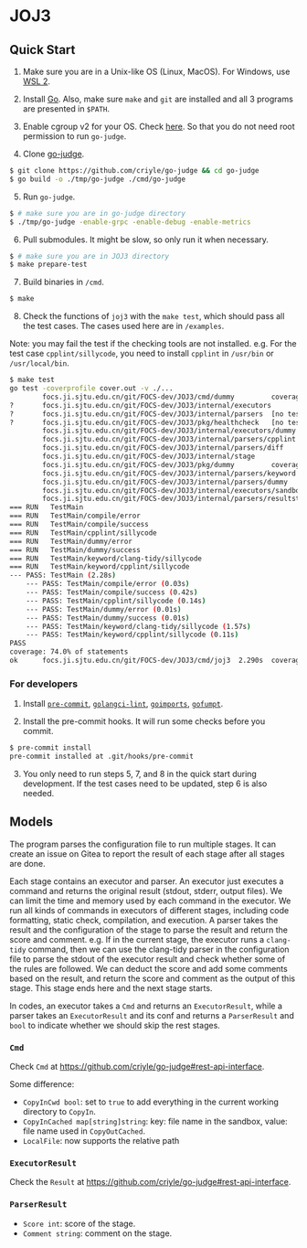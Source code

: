 # JOJ3

## Quick Start

1. Make sure you are in a Unix-like OS (Linux, MacOS). For Windows, use [WSL 2](https://learn.microsoft.com/en-us/windows/wsl/install).

2. Install [Go](https://go.dev/doc/install). Also, make sure `make` and `git` are installed and all 3 programs are presented in `$PATH`.

3. Enable cgroup v2 for your OS. Check [here](https://stackoverflow.com/a/73376219/13724598). So that you do not need root permission to run `go-judge`.

4. Clone [go-judge](https://github.com/criyle/go-judge).
```bash
$ git clone https://github.com/criyle/go-judge && cd go-judge
$ go build -o ./tmp/go-judge ./cmd/go-judge
```

5. Run `go-judge`.
```bash
$ # make sure you are in go-judge directory
$ ./tmp/go-judge -enable-grpc -enable-debug -enable-metrics
```

6. Pull submodules. It might be slow, so only run it when necessary.

```bash
$ # make sure you are in JOJ3 directory
$ make prepare-test
```

7. Build binaries in `/cmd`.

```bash
$ make
```

8. Check the functions of `joj3` with the `make test`, which should pass all the test cases. The cases used here are in `/examples`.

Note: you may fail the test if the checking tools are not installed. e.g. For the test case `cpplint/sillycode`, you need to install `cpplint` in `/usr/bin` or `/usr/local/bin`.

```bash
$ make test
go test -coverprofile cover.out -v ./...
        focs.ji.sjtu.edu.cn/git/FOCS-dev/JOJ3/cmd/dummy         coverage: 0.0% of statements
?       focs.ji.sjtu.edu.cn/git/FOCS-dev/JOJ3/internal/executors        [no test files]
?       focs.ji.sjtu.edu.cn/git/FOCS-dev/JOJ3/internal/parsers  [no test files]
?       focs.ji.sjtu.edu.cn/git/FOCS-dev/JOJ3/pkg/healthcheck   [no test files]
        focs.ji.sjtu.edu.cn/git/FOCS-dev/JOJ3/internal/executors/dummy          coverage: 0.0% of statements
        focs.ji.sjtu.edu.cn/git/FOCS-dev/JOJ3/internal/parsers/cpplint          coverage: 0.0% of statements
        focs.ji.sjtu.edu.cn/git/FOCS-dev/JOJ3/internal/parsers/diff             coverage: 0.0% of statements
        focs.ji.sjtu.edu.cn/git/FOCS-dev/JOJ3/internal/stage            coverage: 0.0% of statements
        focs.ji.sjtu.edu.cn/git/FOCS-dev/JOJ3/pkg/dummy         coverage: 0.0% of statements
        focs.ji.sjtu.edu.cn/git/FOCS-dev/JOJ3/internal/parsers/keyword          coverage: 0.0% of statements
        focs.ji.sjtu.edu.cn/git/FOCS-dev/JOJ3/internal/parsers/dummy            coverage: 0.0% of statements
        focs.ji.sjtu.edu.cn/git/FOCS-dev/JOJ3/internal/executors/sandbox                coverage: 0.0% of statements
        focs.ji.sjtu.edu.cn/git/FOCS-dev/JOJ3/internal/parsers/resultstatus             coverage: 0.0% of statements
=== RUN   TestMain
=== RUN   TestMain/compile/error
=== RUN   TestMain/compile/success
=== RUN   TestMain/cpplint/sillycode
=== RUN   TestMain/dummy/error
=== RUN   TestMain/dummy/success
=== RUN   TestMain/keyword/clang-tidy/sillycode
=== RUN   TestMain/keyword/cpplint/sillycode
--- PASS: TestMain (2.28s)
    --- PASS: TestMain/compile/error (0.03s)
    --- PASS: TestMain/compile/success (0.42s)
    --- PASS: TestMain/cpplint/sillycode (0.14s)
    --- PASS: TestMain/dummy/error (0.01s)
    --- PASS: TestMain/dummy/success (0.01s)
    --- PASS: TestMain/keyword/clang-tidy/sillycode (1.57s)
    --- PASS: TestMain/keyword/cpplint/sillycode (0.11s)
PASS
coverage: 74.0% of statements
ok      focs.ji.sjtu.edu.cn/git/FOCS-dev/JOJ3/cmd/joj3  2.290s  coverage: 74.0% of statements
```

### For developers

1. Install [`pre-commit`](https://pre-commit.com/), [`golangci-lint`](https://golangci-lint.run), [`goimports`](https://golang.org/x/tools/cmd/goimports), [`gofumpt`](https://github.com/mvdan/gofumpt).

2. Install the pre-commit hooks. It will run some checks before you commit.
```bash
$ pre-commit install
pre-commit installed at .git/hooks/pre-commit
```

3. You only need to run steps 5, 7, and 8 in the quick start during development. If the test cases need to be updated, step 6 is also needed.

## Models

The program parses the configuration file to run multiple stages. It can create an issue on Gitea to report the result of each stage after all stages are done.

Each stage contains an executor and parser. An executor just executes a command and returns the original result (stdout, stderr, output files). We can limit the time and memory used by each command in the executor. We run all kinds of commands in executors of different stages, including code formatting, static check, compilation, and execution. A parser takes the result and the configuration of the stage to parse the result and return the score and comment. e.g. If in the current stage, the executor runs a `clang-tidy` command, then we can use the clang-tidy parser in the configuration file to parse the stdout of the executor result and check whether some of the rules are followed. We can deduct the score and add some comments based on the result, and return the score and comment as the output of this stage. This stage ends here and the next stage starts.

In codes, an executor takes a `Cmd` and returns an `ExecutorResult`, while a parser takes an `ExecutorResult` and its conf and returns a `ParserResult` and `bool` to indicate whether we should skip the rest stages.

### `Cmd`

Check `Cmd` at <https://github.com/criyle/go-judge#rest-api-interface>.

Some difference:

-   `CopyInCwd bool`: set to `true` to add everything in the current working directory to `CopyIn`.
-   `CopyInCached map[string]string`: key: file name in the sandbox, value: file name used in `CopyOutCached`.
-   `LocalFile`: now supports the relative path

### `ExecutorResult`

Check the `Result` at <https://github.com/criyle/go-judge#rest-api-interface>.

### `ParserResult`

-   `Score int`: score of the stage.
-   `Comment string`: comment on the stage.
